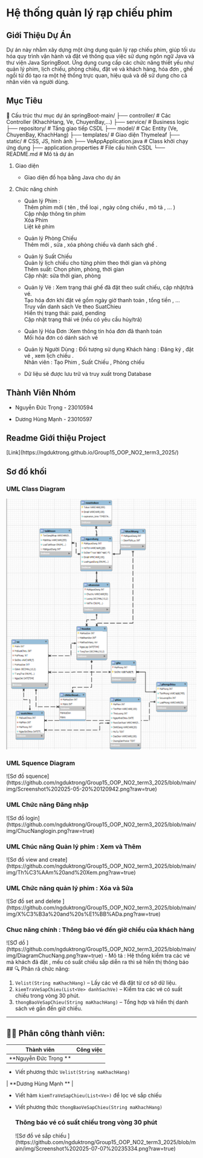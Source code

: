 <h1>Hệ thống quản lý rạp chiếu phim </h1> 
<h2>Giới Thiệu Dự Án </h2>
Dự án này nhằm xây dựng một ứng dụng quản lý rạp chiếu phim, giúp tối ưu hóa quy trình vận hành và đặt vé thông qua việc sử dụng ngôn ngữ Java và thư viện Java SpringBoot. Ứng dụng cung cấp các chức năng thiết yếu như quản lý phim, lịch chiếu, phòng chiếu, đặt vé và khách hàng, hóa đơn , ghế ngồi  từ đó tạo ra một hệ thống trực quan, hiệu quả và dễ sử dụng cho cả nhân viên và người dùng.
<h2>Mục Tiêu </h2>
📂 Cấu trúc thư mục dự án
springBoot-main/
├── controller/             # Các Controller (KhachHang, Ve, ChuyenBay,...)
├── service/                # Business logic
├── repository/             # Tầng giao tiếp CSDL
├── model/                  # Các Entity (Ve, ChuyenBay, KhachHang)
├── templates/              # Giao diện Thymeleaf
├── static/                 # CSS, JS, hình ảnh
├── VeAppApplication.java   # Class khởi chạy ứng dụng
├── application.properties  # File cấu hình CSDL
└── README.md               # Mô tả dự án

1. Giao diện

    - Giao diện đồ họa bằng Java cho dự án
      
2. Chức năng chính
   + Quản lý Phim : <br>
     Thêm phim mới ( tên , thể loại , ngày công chiếu , mô tả , ... ) <br>
     Cập nhập thông tin phim <br>
     Xóa Phim<br>
     Liệt kê phim<br>
   + Quản lý Phòng Chiếu <br>
       Thêm mới , sửa , xóa phòng chiếu và danh sách ghế .<br>
   + Quản lý Suất  Chiếu <br>
       Quản lý lịch chiếu cho từng phim theo thời gian và phòng<br>
       Thêm suất: Chọn phim, phòng, thời gian<br>
       Cập nhật: sửa thời gian, phòng<br>
   + Quản lý Vé :  Xem trạng thái ghế đã đặt theo suất chiếu, cập nhật/trả vé. <br>
       Tạo hóa đơn khi đặt vé gồm ngày giờ thanh toán , tổng tiền , ...<br>
       Truy vấn danh sách Ve theo SuatChieu<br>
       Hiển thị trạng thái:  paid, pending<br>
       Cập nhật trạng thái vé (nếu có yêu cầu hủy/trả)<br>
   + Quản lý Hóa Đơn  :Xem thông tin hóa đơn đã thanh toán<br>
       Mối hóa đơn có dánh sách vé <br>
         
   + Quản lý Người Dùng : Đối tượng sử dụng
       Khách hàng : Đăng ký , đặt vé , xem lịch chiếu .<br>
       Nhân viên : Tạo Phim , Suất  Chiếu , Phòng chiếu <br>
   - Dữ liệu sẽ được lưu trữ và truy xuất trong Database 
   
<h2> Thành Viên Nhóm </h2>

   - Nguyễn Đức Trọng -	23010594
     
   - Dương Hùng Mạnh  - 23010597

<h2> Readme Giới thiệu Project </h2>
[Link](https://ngduktrong.github.io/Group15_OOP_NO2_term3_2025/)

<h2> Sơ đồ khối </h2>

<h3>UML Class Diagram</h3>


![Sơ đồ class ](https://github.com/ngduktrong/Group15_OOP_NO2_term3_2025/blob/main/img/class%20diagram.png?raw=true)
<h3>UML Squence Diagram </h3>
![Sơ đồ squence](https://github.com/ngduktrong/Group15_OOP_NO2_term3_2025/blob/main/img/Screenshot%202025-05-20%20120942.png?raw=true)
<h3> UML Chức năng Đăng nhập </h3>
![Sơ đồ login](https://github.com/ngduktrong/Group15_OOP_NO2_term3_2025/blob/main/img/ChucNanglogin.png?raw=true)
<h3> UML Chúc năng Quản lý phim : Xem và Thêm </h3>
![Sơ đồ view and create](https://github.com/ngduktrong/Group15_OOP_NO2_term3_2025/blob/main/img/Th%C3%AAm%20and%20Xem.png?raw=true)
<h3>UML Chức năng quản lý phim : Xóa và Sửa </h3>
![Sơ  đồ set and delete ](https://github.com/ngduktrong/Group15_OOP_NO2_term3_2025/blob/main/img/X%C3%B3a%20and%20s%E1%BB%ADa.png?raw=true)

<h3>Chuc năng chính : Thông báo vé đến giờ chiều của khách hàng </h3>
![SƠ dồ ](https://github.com/ngduktrong/Group15_OOP_NO2_term3_2025/blob/main/img/DiagramChucNang.png?raw=true) 
- Mô tả : Hệ thống kiểm tra các vé mà khách đã đặt , mếu có suất chiếu sắp diễn ra thì sẽ hiển thị thông báo 
## 🔍 Phân rã chức năng:

1. `Velist(String maKhachHang)` – Lấy các vé đã đặt từ cơ sở dữ liệu.</br> 
2. `kiemTraVeSapChieu(List<Ve> danhSachVe)` – Kiểm tra các vé có suất chiếu trong vòng 30 phút.
3. `thongBaoVeSapChieu(String maKhachHang)` – Tổng hợp và hiển thị danh sách vé gần đến giờ chiếu.

---

## 👨‍💻 Phân công thành viên:

| Thành viên | Công việc |
|------------|----------|
| **Nguyễn Đức Trọng ** |  
- Viết phương thức `Velist(String maKhachHang)`   

| **Dương Hùng Mạnh ** |  
- Viết hàm `kiemTraVeSapChieu(List<Ve>)` để lọc vé sắp chiếu  
- Viết phương thức `thongBaoVeSapChieu(String maKhachHang)`

  <h3>Thông báo vé có suất chiếu trong vòng 30 phút</h3>
  ![Sơ đồ vé sắp chiếu ](https://github.com/ngduktrong/Group15_OOP_NO2_term3_2025/blob/main/img/Screenshot%202025-07-07%20235334.png?raw=true)






